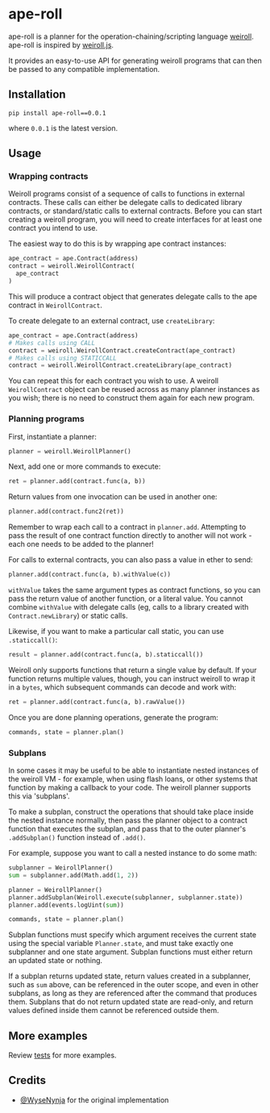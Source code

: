 # ape-roll

ape-roll is a planner for the operation-chaining/scripting language [weiroll](https://github.com/weiroll/weiroll).
ape-roll is inspired by [weiroll.js](https://github.com/weiroll/weiroll.js).

It provides an easy-to-use API for generating weiroll programs that can then be passed to any compatible implementation.

## Installation

```
pip install ape-roll==0.0.1
```

where `0.0.1` is the latest version.

## Usage

### Wrapping contracts
Weiroll programs consist of a sequence of calls to functions in external contracts. These calls can either be delegate calls to dedicated library contracts, or standard/static calls to external contracts. Before you can start creating a weiroll program, you will need to create interfaces for at least one contract you intend to use.

The easiest way to do this is by wrapping ape contract instances:

```python
ape_contract = ape.Contract(address)
contract = weiroll.WeirollContract(
  ape_contract
)
```

This will produce a contract object that generates delegate calls to the ape contract in `WeirollContract`.

To create delegate to an external contract, use `createLibrary`:

```python
ape_contract = ape.Contract(address)
# Makes calls using CALL
contract = weiroll.WeirollContract.createContract(ape_contract)
# Makes calls using STATICCALL
contract = weiroll.WeirollContract.createLibrary(ape_contract)
```

You can repeat this for each contract you wish to use. A weiroll `WeirollContract` object can be reused across as many planner instances as you wish; there is no need to construct them again for each new program.

### Planning programs

First, instantiate a planner:

```python
planner = weiroll.WeirollPlanner()
```

Next, add one or more commands to execute:

```python
ret = planner.add(contract.func(a, b))
```

Return values from one invocation can be used in another one:

```python
planner.add(contract.func2(ret))
```

Remember to wrap each call to a contract in `planner.add`. Attempting to pass the result of one contract function directly to another will not work - each one needs to be added to the planner!

For calls to external contracts, you can also pass a value in ether to send:

```python
planner.add(contract.func(a, b).withValue(c))
```

`withValue` takes the same argument types as contract functions, so you can pass the return value of another function, or a literal value. You cannot combine `withValue` with delegate calls (eg, calls to a library created with `Contract.newLibrary`) or static calls.

Likewise, if you want to make a particular call static, you can use `.staticcall()`:

```python
result = planner.add(contract.func(a, b).staticcall())
```

Weiroll only supports functions that return a single value by default. If your function returns multiple values, though, you can instruct weiroll to wrap it in a `bytes`, which subsequent commands can decode and work with:

```python
ret = planner.add(contract.func(a, b).rawValue())
```

Once you are done planning operations, generate the program:

```python
commands, state = planner.plan()
```

### Subplans
In some cases it may be useful to be able to instantiate nested instances of the weiroll VM - for example, when using flash loans, or other systems that function by making a callback to your code. The weiroll planner supports this via 'subplans'.

To make a subplan, construct the operations that should take place inside the nested instance normally, then pass the planner object to a contract function that executes the subplan, and pass that to the outer planner's `.addSubplan()` function instead of `.add()`.

For example, suppose you want to call a nested instance to do some math:

```python
subplanner = WeirollPlanner()
sum = subplanner.add(Math.add(1, 2))

planner = WeirollPlanner()
planner.addSubplan(Weiroll.execute(subplanner, subplanner.state))
planner.add(events.logUint(sum))

commands, state = planner.plan()
```

Subplan functions must specify which argument receives the current state using the special variable `Planner.state`, and must take exactly one subplanner and one state argument. Subplan functions must either return an updated state or nothing.

If a subplan returns updated state, return values created in a subplanner, such as `sum` above, can be referenced in the outer scope, and even in other subplans, as long as they are referenced after the command that produces them. Subplans that do not return updated state are read-only, and return values defined inside them cannot be referenced outside them.

## More examples

Review [tests](/tests) for more examples.

## Credits

- [@WyseNynja](https://github.com/WyseNynja) for the original implementation
